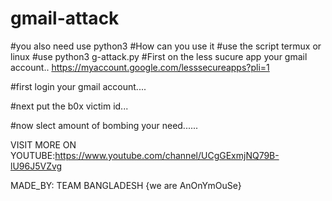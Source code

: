 # gmail-attack
#you also need use python3
#How can you use it
#use the script termux or linux 
#use python3 g-attack.py
#First on the less sucure app your gmail account..
https://myaccount.google.com/lesssecureapps?pli=1

#first login your gmail account....

#next put the b0x victim id...

#now slect amount of bombing your need......

VISIT MORE ON YOUTUBE:https://www.youtube.com/channel/UCgGExmjNQ79B-lU96J5VZvg

MADE_BY:     TEAM BANGLADESH  {we are AnOnYmOuSe}
